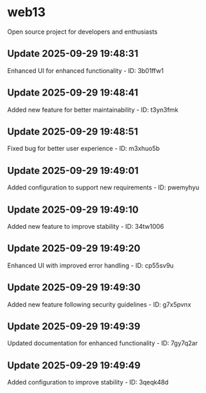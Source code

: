 # web13
Open source project for developers and enthusiasts

## Update 2025-09-29 19:48:31
Enhanced UI for enhanced functionality - ID: 3b01ffw1


## Update 2025-09-29 19:48:41
Added new feature for better maintainability - ID: t3yn3fmk


## Update 2025-09-29 19:48:51
Fixed bug for better user experience - ID: m3xhuo5b


## Update 2025-09-29 19:49:01
Added configuration to support new requirements - ID: pwemyhyu


## Update 2025-09-29 19:49:10
Added new feature to improve stability - ID: 34tw1006


## Update 2025-09-29 19:49:20
Enhanced UI with improved error handling - ID: cp55sv9u


## Update 2025-09-29 19:49:30
Added new feature following security guidelines - ID: g7x5pvnx


## Update 2025-09-29 19:49:39
Updated documentation for enhanced functionality - ID: 7gy7q2ar


## Update 2025-09-29 19:49:49
Added configuration to improve stability - ID: 3qeqk48d

